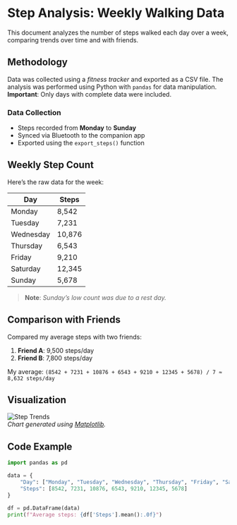 # Step Analysis: Weekly Walking Data

This document analyzes the number of steps walked each day over a week, comparing trends over time and with friends.

## Methodology

Data was collected using a *fitness tracker* and exported as a CSV file. The analysis was performed using Python with `pandas` for data manipulation. **Important**: Only days with complete data were included.

### Data Collection
- Steps recorded from **Monday** to **Sunday**
- Synced via Bluetooth to the companion app
- Exported using the `export_steps()` function

## Weekly Step Count

Here’s the raw data for the week:

| Day      | Steps  |
|----------|--------|
| Monday   | 8,542  |
| Tuesday  | 7,231  |
| Wednesday| 10,876 |
| Thursday | 6,543  |
| Friday   | 9,210  |
| Saturday | 12,345 |
| Sunday   | 5,678  |

> **Note**: *Sunday’s low count was due to a rest day.*

## Comparison with Friends

Compared my average steps with two friends:

1. **Friend A**: 9,500 steps/day
2. **Friend B**: 7,800 steps/day

My average: `(8542 + 7231 + 10876 + 6543 + 9210 + 12345 + 5678) / 7 ≈ 8,632 steps/day`

## Visualization

![Step Trends](https://example.com/step_chart.png)  
*Chart generated using [Matplotlib](https://matplotlib.org/).*

## Code Example

```python
import pandas as pd

data = {
    "Day": ["Monday", "Tuesday", "Wednesday", "Thursday", "Friday", "Saturday", "Sunday"],
    "Steps": [8542, 7231, 10876, 6543, 9210, 12345, 5678]
}

df = pd.DataFrame(data)
print(f"Average steps: {df['Steps'].mean():.0f}")
